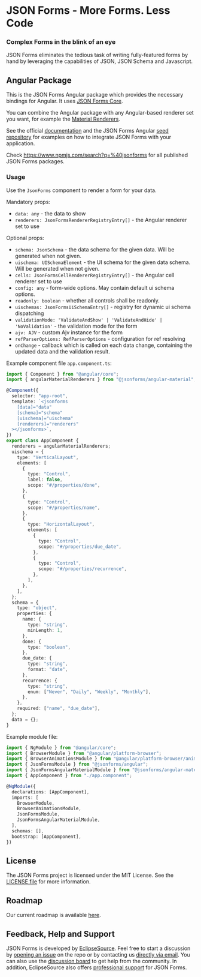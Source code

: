 # JSON Forms - More Forms. Less Code

### Complex Forms in the blink of an eye

JSON Forms eliminates the tedious task of writing fully-featured forms by hand by leveraging the capabilities of JSON, JSON Schema and Javascript.

## Angular Package

This is the JSON Forms Angular package which provides the necessary bindings for Angular. It uses [JSON Forms Core](https://www.npmjs.com/package/@jsonforms/core).

You can combine the Angular package with any Angular-based renderer set you want, for example the [Material Renderers](https://www.npmjs.com/package/@jsonforms/angular-material).

See the official [documentation](https://jsonforms.io/) and the JSON Forms Angular [seed repository](https://github.com/eclipsesource/jsonforms-angular-seed) for examples on how to integrate JSON Forms with your application.

Check <https://www.npmjs.com/search?q=%40jsonforms> for all published JSON Forms packages.

### Usage

Use the `JsonForms` component to render a form for your data.

Mandatory props:

* `data: any` - the data to show
* `renderers: JsonFormsRendererRegistryEntry[]` - the Angular renderer set to use

Optional props:

* `schema: JsonSchema` - the data schema for the given data. Will be generated when not given.
* `uischema: UISchemaElement` - the UI schema for the given data schema. Will be generated when not given.
* `cells: JsonFormsCellRendererRegistryEntry[]` - the Angular cell renderer set to use
* `config: any` - form-wide options. May contain default ui schema options.
* `readonly: boolean` - whether all controls shall be readonly.
* `uischemas: JsonFormsUiSchemaEntry[]` - registry for dynamic ui schema dispatching
* `validationMode: 'ValidateAndShow' | 'ValidateAndHide' | 'NoValidation'` - the validation mode for the form
* `ajv: AJV` - custom Ajv instance for the form
* `refParserOptions: RefParserOptions` - configuration for ref resolving
* `onChange` - callback which is called on each data change, containing the updated data and the validation result.

Example component file `app.component.ts`:

```ts
import { Component } from "@angular/core";
import { angularMaterialRenderers } from "@jsonforms/angular-material";

@Component({
  selector: "app-root",
  template: `<jsonforms
    [data]="data"
    [schema]="schema"
    [uischema]="uischema"
    [renderers]="renderers"
  ></jsonforms>`,
})
export class AppComponent {
  renderers = angularMaterialRenderers;
  uischema = {
    type: "VerticalLayout",
    elements: [
      {
        type: "Control",
        label: false,
        scope: "#/properties/done",
      },
      {
        type: "Control",
        scope: "#/properties/name",
      },
      {
        type: "HorizontalLayout",
        elements: [
          {
            type: "Control",
            scope: "#/properties/due_date",
          },
          {
            type: "Control",
            scope: "#/properties/recurrence",
          },
        ],
      },
    ],
  };
  schema = {
    type: "object",
    properties: {
      name: {
        type: "string",
        minLength: 1,
      },
      done: {
        type: "boolean",
      },
      due_date: {
        type: "string",
        format: "date",
      },
      recurrence: {
        type: "string",
        enum: ["Never", "Daily", "Weekly", "Monthly"],
      },
    },
    required: ["name", "due_date"],
  };
  data = {};
}
```

Example module file:

```ts
import { NgModule } from "@angular/core";
import { BrowserModule } from "@angular/platform-browser";
import { BrowserAnimationsModule } from "@angular/platform-browser/animations";
import { JsonFormsModule } from "@jsonforms/angular";
import { JsonFormsAngularMaterialModule } from "@jsonforms/angular-material";
import { AppComponent } from "./app.component";

@NgModule({
  declarations: [AppComponent],
  imports: [
    BrowserModule,
    BrowserAnimationsModule,
    JsonFormsModule,
    JsonFormsAngularMaterialModule,
  ],
  schemas: [],
  bootstrap: [AppComponent],
})

```

## License

The JSON Forms project is licensed under the MIT License. See the [LICENSE file](https://github.com/eclipsesource/jsonforms/blob/master/LICENSE) for more information.

## Roadmap

Our current roadmap is available [here](https://github.com/eclipsesource/jsonforms/blob/master/ROADMAP.md).

## Feedback, Help and Support

JSON Forms is developed by [EclipseSource](https://eclipsesource.com).
Feel free to start a discussion by [opening an issue](https://github.com/eclipsesource/jsonforms/issues/new/choose) on the repo
or by contacting us [directly via email](mailto:jsonforms@eclipsesource.com?subject=JSON%20Forms).
You can also use the [discussion board](https://spectrum.chat/jsonforms) to get help from the community.
In addition, EclipseSource also offers [professional support](https://jsonforms.io/support) for JSON Forms.
